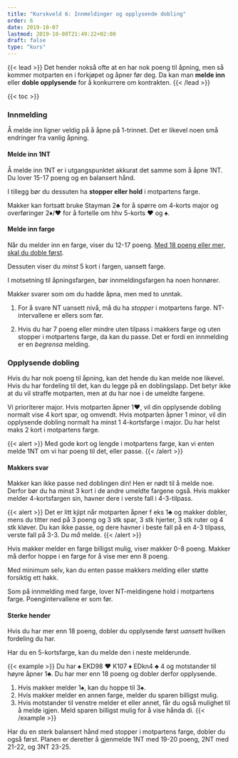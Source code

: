 ```yaml
---
title: "Kurskveld 6: Innmeldinger og opplysende dobling"
order: 6
date: 2019-10-07
lastmod: 2019-10-08T21:49:22+02:00
draft: false
type: "kurs"
---
```

{{< lead >}}
Det hender nokså ofte at en har nok poeng til åpning, men så kommer motparten en i forkjøpet og åpner før deg.
Da kan man **melde inn** eller **doble opplysende** for å konkurrere om kontrakten.
{{< /lead >}}

{{< toc >}}

### Innmelding

Å melde inn ligner veldig på å åpne på 1-trinnet.
Det er likevel noen små endringer fra vanlig åpning.

#### Melde inn 1NT
Å melde inn 1NT er i utgangspunktet akkurat det samme som å åpne 1NT.
Du lover 15-17 poeng og en balansert hånd.

I tillegg bør du dessuten ha **stopper eller hold** i motpartens farge.

Makker kan fortsatt bruke Stayman 2:clubs: for å spørre om 4-korts major og overføringer 2:diamonds:/:hearts: for å fortelle om hhv 5-korts :hearts: og :spades:.

#### Melde inn farge
Når du melder inn en farge, viser du 12-17 poeng. [Med 18 poeng eller mer, skal du doble først](http://localhost:1313/6-innmeldinger-og-opplysende-dobling/#opplysende-dobling).

Dessuten viser du _minst_ 5 kort i fargen, uansett farge.

I motsetning til åpningsfargen, bør innmeldingsfargen ha noen honnører.

Makker svarer som om du hadde åpna, men med to unntak.

1. For å svare NT uansett nivå, må du ha _stopper_ i motpartens farge. NT-intervallene er ellers som før.

2. Hvis du har 7 poeng eller mindre uten tilpass i makkers farge og uten stopper i motpartens farge, da kan du passe.
Det er fordi en innmelding er en _begrensa_ melding.

### Opplysende dobling
Hvis du har nok poeng til åpning, kan det hende du kan melde noe likevel.
Hvis du har fordeling til det, kan du legge på en doblingslapp.
Det betyr ikke at du vil straffe motparten, men at du har noe i de umeldte fargene.

Vi prioriterer major.
Hvis motparten åpner 1:hearts:, vil din opplysende dobling normalt vise 4 kort spar, og omvendt.
Hvis motparten åpner 1 minor, vil din opplysende dobling normalt ha minst 1 4-kortsfarge i major.
Du har helst maks 2 kort i motpartens farge.

{{< alert >}}
Med gode kort og lengde i motpartens farge, kan vi enten melde 1NT om vi har poeng til det, eller passe.
{{< /alert >}}

#### Makkers svar

Makker kan ikke passe ned doblingen din!
Hen er nødt til å melde noe.
Derfor bør du ha minst 3 kort i de andre umeldte fargene også.
Hvis makker melder 4-kortsfargen sin, havner dere i verste fall i 4-3-tilpass.

{{< alert >}}
Det er litt kjipt når motparten åpner f eks 1:clubs: og makker dobler, mens du titter ned på 3 poeng og 3 stk spar, 3 stk hjerter, 3 stk ruter og 4 stk kløver.
Du kan ikke passe, og dere havner i beste fall på en 4-3 tilpass, verste fall på 3-3.
Du _må_ melde.
{{< /alert >}}

Hvis makker melder en farge billigst mulig, viser makker 0-8 poeng.
Makker må derfor hoppe i en farge for å vise mer enn 8 poeng.

Med minimum selv, kan du enten passe makkers melding eller støtte forsiktig ett hakk.

Som på innmelding med farge, lover NT-meldingene hold i motpartens farge.
Poengintervallene er som før.

#### Sterke hender
Hvis du har mer enn 18 poeng, dobler du opplysende først _uansett_ hvilken fordeling du har.

Har du en 5-kortsfarge, kan du melde den i neste melderunde.

{{< example >}}
Du har :spades: EKD98 :hearts: K107 :diamonds: EDkn4 :clubs: 4 og motstander til høyre åpner 1:clubs:.
Du har mer enn 18 poeng og dobler derfor opplysende.

1. Hvis makker melder 1:spades:, kan du hoppe til 3:spades:.
2. Hvis makker melder en annen farge, melder du sparen billigst mulig.
3. Hvis motstander til venstre melder et eller annet, får du også mulighet til å melde igjen. Meld sparen billigst mulig for å vise hånda di.
{{< /example >}}

Har du en sterk balansert hånd med stopper i motpartens farge, dobler du også først.
Planen er deretter å gjenmelde 1NT med 19-20 poeng, 2NT med 21-22, og 3NT 23-25.
